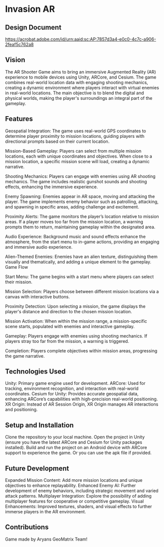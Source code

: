 # Invasion AR
## Design Document
https://acrobat.adobe.com/id/urn:aaid:sc:AP:7857d3a4-e0c0-4c7c-a906-2feaf5c762a8

## Vision
The AR Shooter Game aims to bring an immersive Augmented Reality (AR) experience to mobile devices using Unity, ARCore, and Cesium. The game combines real-world location data with engaging shooting mechanics, creating a dynamic environment where players interact with virtual enemies in real-world locations. The main objective is to blend the digital and physical worlds, making the player's surroundings an integral part of the gameplay.

## Features
Geospatial Integration: The game uses real-world GPS coordinates to determine player proximity to mission locations, guiding players with directional prompts based on their current location.

Mission-Based Gameplay: Players can select from multiple mission locations, each with unique coordinates and objectives. When close to a mission location, a specific mission scene will load, creating a dynamic narrative.

Shooting Mechanics: Players can engage with enemies using AR shooting mechanics. The game includes realistic gunshot sounds and shooting effects, enhancing the immersive experience.

Enemy Spawning: Enemies appear in AR space, moving and attacking the player. The game implements enemy behavior such as patrolling, attacking, and spawning in specific areas, adding challenge and excitement.

Proximity Alerts: The game monitors the player’s location relative to mission areas. If a player moves too far from the mission location, a warning prompts them to return, maintaining gameplay within the designated area.

Audio Experience: Background music and sound effects enhance the atmosphere, from the start menu to in-game actions, providing an engaging and immersive audio experience.

Alien-Themed Enemies: Enemies have an alien texture, distinguishing them visually and thematically, and adding a unique element to the gameplay.
Game Flow

Start Menu: The game begins with a start menu where players can select their mission.

Mission Selection: Players choose between different mission locations via a canvas with interactive buttons.

Proximity Detection: Upon selecting a mission, the game displays the player's distance and direction to the chosen mission location.

Mission Activation: When within the mission range, a mission-specific scene starts, populated with enemies and interactive gameplay.

Gameplay: Players engage with enemies using shooting mechanics. If players stray too far from the mission, a warning is triggered.

Completion: Players complete objectives within mission areas, progressing the game narrative.

## Technologies Used
Unity: Primary game engine used for development.
ARCore: Used for tracking, environment recognition, and interaction with real-world coordinates.
Cesium for Unity: Provides accurate geospatial data, enhancing ARCore’s capabilities with high-precision real-world positioning.
XR Origin: Instead of AR Session Origin, XR Origin manages AR interactions and positioning.

## Setup and Installation
Clone the repository to your local machine.
Open the project in Unity (ensure you have the latest ARCore and Cesium for Unity packages installed).
Build and run the project on an Android device with ARCore support to experience the game.
Or you can use the apk file if provided.

## Future Development
Expanded Mission Content: Add more mission locations and unique objectives to enhance replayability.
Enhanced Enemy AI: Further development of enemy behaviors, including strategic movement and varied attack patterns.
Multiplayer Integration: Explore the possibility of adding multiplayer features for cooperative or competitive gameplay.
Visual Enhancements: Improved textures, shaders, and visual effects to further immerse players in the AR environment.

## Contributions
Game made by Aryans GeoMatrix Team!
